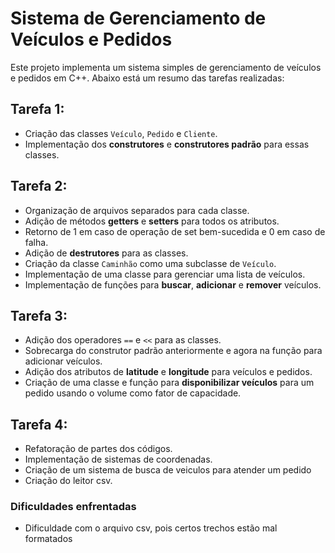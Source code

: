 # Sistema de Gerenciamento de Veículos e Pedidos

Este projeto implementa um sistema simples de gerenciamento de veículos e pedidos em C++. Abaixo está um resumo das tarefas realizadas:

## Tarefa 1:

- Criação das classes `Veículo`, `Pedido` e `Cliente`.
- Implementação dos **construtores** e **construtores padrão** para essas classes.

## Tarefa 2:

- Organização de arquivos separados para cada classe.
- Adição de métodos **getters** e **setters** para todos os atributos.
- Retorno de 1 em caso de operação de set bem-sucedida e 0 em caso de falha.
- Adição de **destrutores** para as classes.
- Criação da classe `Caminhão` como uma subclasse de `Veículo`.
- Implementação de uma classe para gerenciar uma lista de veículos.
- Implementação de funções para **buscar**, **adicionar** e **remover** veículos.

## Tarefa 3:

- Adição dos operadores `==` e `<<` para as classes.
- Sobrecarga do construtor padrão anteriormente e agora na função para adicionar veículos.
- Adição dos atributos de **latitude** e **longitude** para veículos e pedidos.
- Criação de uma classe e função para **disponibilizar veículos** para um pedido usando o volume como fator de capacidade.


## Tarefa 4:
- Refatoração de partes dos códigos.
- Implementação de sistemas de coordenadas.
- Criação de um sistema de busca de veiculos para atender um pedido
- Criação do leitor csv.

### Dificuldades enfrentadas
- Dificuldade com o arquivo csv, pois certos trechos estão mal formatados